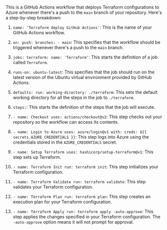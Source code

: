 This is a GitHub Actions workflow that deploys Terraform configurations to Azure whenever there's a push to the `main` branch of your repository. Here's a step-by-step breakdown:

1. `name: 'Terraform deploy GitHub Actions'`: This is the name of your GitHub Actions workflow.

2. `on: push: branches: - main`: This specifies that the workflow should be triggered whenever there's a push to the `main` branch.

3. `jobs: terraform: name: 'Terraform'`: This starts the definition of a job called `Terraform`.

4. `runs-on: ubuntu-latest`: This specifies that the job should run on the latest version of the Ubuntu virtual environment provided by GitHub Actions.

5. `defaults: run: working-directory: ./terraform`: This sets the default working directory for all the steps in the job to `./terraform`.

6. `steps:`: This starts the definition of the steps that the job will execute.

7. `- name: Checkout uses: actions/checkout@v2`: This step checks out your repository so the workflow can access its contents.

8. `- name: Login to Azure uses: azure/login@v1 with: creds: ${{ secrets.AZURE_CREDENTIALS }}`: This step logs into Azure using the credentials stored in the `AZURE_CREDENTIALS` secret.

9. `- name: Setup Terraform uses: hashicorp/setup-terraform@v1`: This step sets up Terraform.

10. `- name: Terraform Init run: terraform init`: This step initializes your Terraform configuration.

11. `- name: Terraform Validate run: terraform validate`: This step validates your Terraform configuration.

12. `- name: Terraform Plan run: terraform plan`: This step creates an execution plan for your Terraform configuration.

13. `- name: Terraform Apply run: terraform apply -auto-approve`: This step applies the changes specified in your Terraform configuration. The `-auto-approve` option means it will not prompt for approval.
